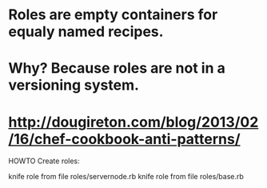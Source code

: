 # Roles are empty containers for equaly named recipes.
# Why? Because roles are not in a versioning system.

# http://dougireton.com/blog/2013/02/16/chef-cookbook-anti-patterns/



HOWTO Create roles:

knife role from file roles/servernode.rb
knife role from file roles/base.rb



